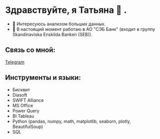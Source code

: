 # Здравствуйте, я Татьяна 👋 .
- 👀 Интересуюсь анализом больших данных.
- 🔭 В настоящий момент работаю в АО "СЭБ Банк" (входит в группу Skandinaviska Enskilda Banken (SEB)).


## Связь со мной: 
[Telegram](https://t.me/ttitarenko)

## Инструменты и языки:
- Бисквит
- Diasoft
- SWIFT Alliance
- MS Office
- Power Query
- BI Tableau
- Python (pandas, numpy, math, matplotlib, seaborn, plotly, BeautifulSoup)
- SQL

